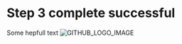 # Step 3 complete successful


Some hepfull text
![GITHUB_LOGO_IMAGE](https://upload.wikimedia.org/wikipedia/commons/2/29/GitHub_logo_2013.svg?uselang=ru)